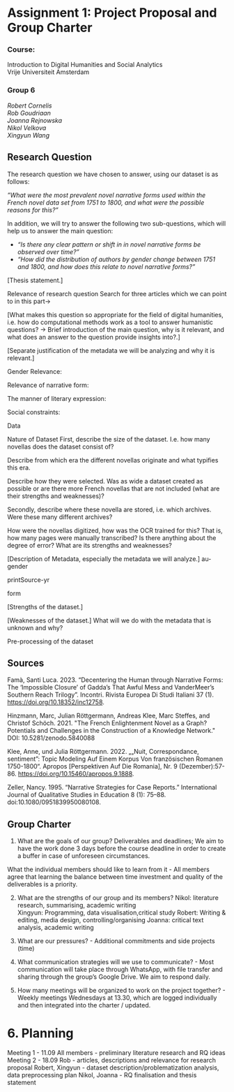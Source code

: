 # Assignment 1: Project Proposal and Group Charter

### Course:
Introduction to Digital Humanities and Social Analytics  
Vrije Universiteit Amsterdam

### Group 6
*Robert Cornelis  
Rob Goudriaan  
Joanna Rejnowska  
Nikol Velkova  
Xingyun Wang*

## Research Question
The research question we have chosen to answer, using our dataset is as follows: 

*”What were the most prevalent novel narrative forms used within the French novel data set from 1751 to 1800, and what were the possible reasons for this?”*

In addition, we will try to answer the following two sub-questions, which will help us to answer the main question:
- *“Is there any clear pattern or shift in in novel narrative forms be observed over time?”*
- *“How did the distribution of authors by gender change between 1751 and 1800, and how does this relate to novel narrative forms?”*

[Thesis statement.]

Relevance of research question
Search for three articles which we can point to in this part→

[What makes this question so appropriate for the field of digital humanities, i.e. how do computational methods work as a tool to answer humanistic questions? → Brief introduction of the main question, why is it relevant, and what does an answer to the question provide insights into?.]

[Separate justification of the metadata we will be analyzing and why it is relevant.]

Gender Relevance:

Relevance of narrative form:

The manner of literary expression:

Social constraints:

Data

Nature of Dataset
First, describe the size of the dataset. I.e. how many novellas does the dataset consist of? 

Describe from which era the different novellas originate and what typifies this era. 

Describe how they were selected. Was as wide a dataset created as possible or are there more French novellas that are not included (what are their strengths and weaknesses)?

Secondly, describe where these novella are stored, i.e. which archives. Were these many different archives? 

How were the novellas digitized, how was the OCR trained for this? That is, how many pages were manually transcribed? Is there anything about the degree of error? What are its strengths and weaknesses?


[Description of Metadata, especially the metadata we will analyze.]
au-gender

printSource-yr

form

[Strengths of the dataset.]

[Weaknesses of the dataset.]
What will we do with the metadata that is unknown and why?

Pre-processing of the dataset


## Sources
Famà, Santi Luca. 2023. “Decentering the Human through Narrative Forms: The ‘Impossible Closure’ of Gadda’s That Awful Mess and VanderMeer’s Southern Reach Trilogy”. Incontri. Rivista Europea Di Studi Italiani 37 (1). 
https://doi.org/10.18352/inc12758.

Hinzmann, Marc, Julian Röttgermann, Andreas Klee, Marc Steffes, and Christof Schöch. 2021. "The French Enlightenment Novel as a Graph? Potentials and Challenges in the Construction of a Knowledge Network." 
DOI: 10.5281/zenodo.5840088

Klee, Anne, und Julia Röttgermann. 2022. „„Nuit, Correspondance, sentiment”: Topic Modeling Auf Einem Korpus Von französischen Romanen 1750-1800“. Apropos [Perspektiven Auf Die Romania], Nr. 9 (Dezember):57-86. https://doi.org/10.15460/apropos.9.1888.

Zeller, Nancy. 1995. “Narrative Strategies for Case Reports.” International Journal of Qualitative Studies in Education 8 (1): 75–88. 
doi:10.1080/0951839950080108.


## Group Charter 
1. What are the goals of our group? Deliverables and deadlines;
We aim to have the work done 3 days before the course deadline in order to create a buffer in case of unforeseen circumstances.

What the individual members should like to learn from it - All members agree that learning the balance between time investment and quality of the deliverables is a priority. 

2. What are the strengths of our group and its members?
Nikol: literature research, summarising, academic writing  
Xingyun: Programming, data visualisation,critical study
Robert: Writing & editing, media design, controlling/organising
Joanna: critical text analysis, academic writing

3. What are our pressures? - Additional commitments and side projects (time)

4. What communication strategies will we use to communicate? - Most communication will take place through WhatsApp, with file transfer and sharing through the group’s Google Drive. We aim to respond daily.

5. How many meetings will be organized to work on the project together? - Weekly meetings Wednesdays at 13.30, which are logged individually and then integrated into the charter / updated.

# 6. Planning

Meeting 1 - 11.09
	All members - preliminary literature research and RQ ideas
Meeting 2 - 18.09
	Rob - articles, descriptions and relevance for research proposal 
	Robert, Xingyun - dataset description/problematization analysis, data preprocessing 
plan 
	Nikol, Joanna - RQ finalisation and thesis statement 








